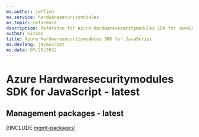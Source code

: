 ```yaml
---
ms.author: jeffish
ms.service: hardwaresecuritymodules
ms.topic: reference
description: Reference for Azure Hardwaresecuritymodules SDK for JavaScript
author: xirzec
title: Azure Hardwaresecuritymodules SDK for JavaScript
ms.devlang: javascript
ms.data: 07/28/2022
---
```

# Azure Hardwaresecuritymodules SDK for JavaScript - latest

## Management packages - latest
[!INCLUDE [mgmt-packages](hardwaresecuritymodules-mgmt-index.md)]